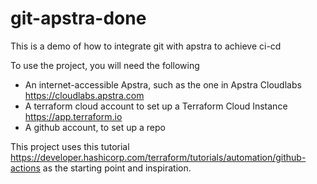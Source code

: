 # git-apstra-done
This is a demo of how to integrate git with apstra to achieve ci-cd

To use the project, you will need the following
- An internet-accessible Apstra, such as the one in Apstra Cloudlabs https://cloudlabs.apstra.com
- A terraform cloud account to set up a Terraform Cloud Instance https://app.terraform.io
- A github account, to set up a repo

This project uses this tutorial https://developer.hashicorp.com/terraform/tutorials/automation/github-actions as the starting point and inspiration.
